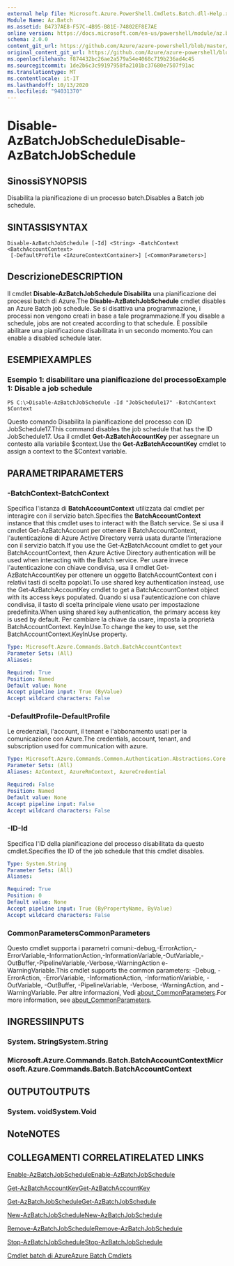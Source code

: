 ```yaml
---
external help file: Microsoft.Azure.PowerShell.Cmdlets.Batch.dll-Help.xml
Module Name: Az.Batch
ms.assetid: B4737AE8-F57C-4B95-B81E-74802EF8E7AE
online version: https://docs.microsoft.com/en-us/powershell/module/az.batch/disable-azbatchjobschedule
schema: 2.0.0
content_git_url: https://github.com/Azure/azure-powershell/blob/master/src/Batch/Batch/help/Disable-AzBatchJobSchedule.md
original_content_git_url: https://github.com/Azure/azure-powershell/blob/master/src/Batch/Batch/help/Disable-AzBatchJobSchedule.md
ms.openlocfilehash: f874432bc26ae2a579a54e4068c719b236ad4c45
ms.sourcegitcommit: 1de2b6c3c99197958fa2101bc37680e7507f91ac
ms.translationtype: MT
ms.contentlocale: it-IT
ms.lasthandoff: 10/13/2020
ms.locfileid: "94031370"
---
```

# <span data-ttu-id="32b13-101">Disable-AzBatchJobSchedule</span><span class="sxs-lookup"><span data-stu-id="32b13-101">Disable-AzBatchJobSchedule</span></span>

## <span data-ttu-id="32b13-102">Sinossi</span><span class="sxs-lookup"><span data-stu-id="32b13-102">SYNOPSIS</span></span>
<span data-ttu-id="32b13-103">Disabilita la pianificazione di un processo batch.</span><span class="sxs-lookup"><span data-stu-id="32b13-103">Disables a Batch job schedule.</span></span>

## <span data-ttu-id="32b13-104">SINTASSI</span><span class="sxs-lookup"><span data-stu-id="32b13-104">SYNTAX</span></span>

```
Disable-AzBatchJobSchedule [-Id] <String> -BatchContext <BatchAccountContext>
 [-DefaultProfile <IAzureContextContainer>] [<CommonParameters>]
```

## <span data-ttu-id="32b13-105">Descrizione</span><span class="sxs-lookup"><span data-stu-id="32b13-105">DESCRIPTION</span></span>
<span data-ttu-id="32b13-106">Il cmdlet **Disable-AzBatchJobSchedule Disabilita** una pianificazione dei processi batch di Azure.</span><span class="sxs-lookup"><span data-stu-id="32b13-106">The **Disable-AzBatchJobSchedule** cmdlet disables an Azure Batch job schedule.</span></span>
<span data-ttu-id="32b13-107">Se si disattiva una programmazione, i processi non vengono creati in base a tale programmazione.</span><span class="sxs-lookup"><span data-stu-id="32b13-107">If you disable a schedule, jobs are not created according to that schedule.</span></span>
<span data-ttu-id="32b13-108">È possibile abilitare una pianificazione disabilitata in un secondo momento.</span><span class="sxs-lookup"><span data-stu-id="32b13-108">You can enable a disabled schedule later.</span></span>

## <span data-ttu-id="32b13-109">ESEMPI</span><span class="sxs-lookup"><span data-stu-id="32b13-109">EXAMPLES</span></span>

### <span data-ttu-id="32b13-110">Esempio 1: disabilitare una pianificazione del processo</span><span class="sxs-lookup"><span data-stu-id="32b13-110">Example 1: Disable a job schedule</span></span>
```
PS C:\>Disable-AzBatchJobSchedule -Id "JobSchedule17" -BatchContext $Context
```

<span data-ttu-id="32b13-111">Questo comando Disabilita la pianificazione del processo con ID JobSchedule17.</span><span class="sxs-lookup"><span data-stu-id="32b13-111">This command disables the job schedule that has the ID JobSchedule17.</span></span>
<span data-ttu-id="32b13-112">Usa il cmdlet **Get-AzBatchAccountKey** per assegnare un contesto alla variabile $context.</span><span class="sxs-lookup"><span data-stu-id="32b13-112">Use the **Get-AzBatchAccountKey** cmdlet to assign a context to the $Context variable.</span></span>

## <span data-ttu-id="32b13-113">PARAMETRI</span><span class="sxs-lookup"><span data-stu-id="32b13-113">PARAMETERS</span></span>

### <span data-ttu-id="32b13-114">-BatchContext</span><span class="sxs-lookup"><span data-stu-id="32b13-114">-BatchContext</span></span>
<span data-ttu-id="32b13-115">Specifica l'istanza di **BatchAccountContext** utilizzata dal cmdlet per interagire con il servizio batch.</span><span class="sxs-lookup"><span data-stu-id="32b13-115">Specifies the **BatchAccountContext** instance that this cmdlet uses to interact with the Batch service.</span></span>
<span data-ttu-id="32b13-116">Se si usa il cmdlet Get-AzBatchAccount per ottenere il BatchAccountContext, l'autenticazione di Azure Active Directory verrà usata durante l'interazione con il servizio batch.</span><span class="sxs-lookup"><span data-stu-id="32b13-116">If you use the Get-AzBatchAccount cmdlet to get your BatchAccountContext, then Azure Active Directory authentication will be used when interacting with the Batch service.</span></span> <span data-ttu-id="32b13-117">Per usare invece l'autenticazione con chiave condivisa, usa il cmdlet Get-AzBatchAccountKey per ottenere un oggetto BatchAccountContext con i relativi tasti di scelta popolati.</span><span class="sxs-lookup"><span data-stu-id="32b13-117">To use shared key authentication instead, use the Get-AzBatchAccountKey cmdlet to get a BatchAccountContext object with its access keys populated.</span></span> <span data-ttu-id="32b13-118">Quando si usa l'autenticazione con chiave condivisa, il tasto di scelta principale viene usato per impostazione predefinita.</span><span class="sxs-lookup"><span data-stu-id="32b13-118">When using shared key authentication, the primary access key is used by default.</span></span> <span data-ttu-id="32b13-119">Per cambiare la chiave da usare, imposta la proprietà BatchAccountContext. KeyInUse.</span><span class="sxs-lookup"><span data-stu-id="32b13-119">To change the key to use, set the BatchAccountContext.KeyInUse property.</span></span>

```yaml
Type: Microsoft.Azure.Commands.Batch.BatchAccountContext
Parameter Sets: (All)
Aliases:

Required: True
Position: Named
Default value: None
Accept pipeline input: True (ByValue)
Accept wildcard characters: False
```

### <span data-ttu-id="32b13-120">-DefaultProfile</span><span class="sxs-lookup"><span data-stu-id="32b13-120">-DefaultProfile</span></span>
<span data-ttu-id="32b13-121">Le credenziali, l'account, il tenant e l'abbonamento usati per la comunicazione con Azure.</span><span class="sxs-lookup"><span data-stu-id="32b13-121">The credentials, account, tenant, and subscription used for communication with azure.</span></span>

```yaml
Type: Microsoft.Azure.Commands.Common.Authentication.Abstractions.Core.IAzureContextContainer
Parameter Sets: (All)
Aliases: AzContext, AzureRmContext, AzureCredential

Required: False
Position: Named
Default value: None
Accept pipeline input: False
Accept wildcard characters: False
```

### <span data-ttu-id="32b13-122">-ID</span><span class="sxs-lookup"><span data-stu-id="32b13-122">-Id</span></span>
<span data-ttu-id="32b13-123">Specifica l'ID della pianificazione del processo disabilitata da questo cmdlet.</span><span class="sxs-lookup"><span data-stu-id="32b13-123">Specifies the ID of the job schedule that this cmdlet disables.</span></span>

```yaml
Type: System.String
Parameter Sets: (All)
Aliases:

Required: True
Position: 0
Default value: None
Accept pipeline input: True (ByPropertyName, ByValue)
Accept wildcard characters: False
```

### <span data-ttu-id="32b13-124">CommonParameters</span><span class="sxs-lookup"><span data-stu-id="32b13-124">CommonParameters</span></span>
<span data-ttu-id="32b13-125">Questo cmdlet supporta i parametri comuni:-debug,-ErrorAction,-ErrorVariable,-InformationAction,-InformationVariable,-OutVariable,-OutBuffer,-PipelineVariable,-Verbose,-WarningAction e-WarningVariable.</span><span class="sxs-lookup"><span data-stu-id="32b13-125">This cmdlet supports the common parameters: -Debug, -ErrorAction, -ErrorVariable, -InformationAction, -InformationVariable, -OutVariable, -OutBuffer, -PipelineVariable, -Verbose, -WarningAction, and -WarningVariable.</span></span> <span data-ttu-id="32b13-126">Per altre informazioni, Vedi [about_CommonParameters](http://go.microsoft.com/fwlink/?LinkID=113216).</span><span class="sxs-lookup"><span data-stu-id="32b13-126">For more information, see [about_CommonParameters](http://go.microsoft.com/fwlink/?LinkID=113216).</span></span>

## <span data-ttu-id="32b13-127">INGRESSI</span><span class="sxs-lookup"><span data-stu-id="32b13-127">INPUTS</span></span>

### <span data-ttu-id="32b13-128">System. String</span><span class="sxs-lookup"><span data-stu-id="32b13-128">System.String</span></span>

### <span data-ttu-id="32b13-129">Microsoft.Azure.Commands.Batch.BatchAccountContext</span><span class="sxs-lookup"><span data-stu-id="32b13-129">Microsoft.Azure.Commands.Batch.BatchAccountContext</span></span>

## <span data-ttu-id="32b13-130">OUTPUT</span><span class="sxs-lookup"><span data-stu-id="32b13-130">OUTPUTS</span></span>

### <span data-ttu-id="32b13-131">System. void</span><span class="sxs-lookup"><span data-stu-id="32b13-131">System.Void</span></span>

## <span data-ttu-id="32b13-132">Note</span><span class="sxs-lookup"><span data-stu-id="32b13-132">NOTES</span></span>

## <span data-ttu-id="32b13-133">COLLEGAMENTI CORRELATI</span><span class="sxs-lookup"><span data-stu-id="32b13-133">RELATED LINKS</span></span>

[<span data-ttu-id="32b13-134">Enable-AzBatchJobSchedule</span><span class="sxs-lookup"><span data-stu-id="32b13-134">Enable-AzBatchJobSchedule</span></span>](./Enable-AzBatchJobSchedule.md)

[<span data-ttu-id="32b13-135">Get-AzBatchAccountKey</span><span class="sxs-lookup"><span data-stu-id="32b13-135">Get-AzBatchAccountKey</span></span>](./Get-AzBatchAccountKey.md)

[<span data-ttu-id="32b13-136">Get-AzBatchJobSchedule</span><span class="sxs-lookup"><span data-stu-id="32b13-136">Get-AzBatchJobSchedule</span></span>](./Get-AzBatchJobSchedule.md)

[<span data-ttu-id="32b13-137">New-AzBatchJobSchedule</span><span class="sxs-lookup"><span data-stu-id="32b13-137">New-AzBatchJobSchedule</span></span>](./New-AzBatchJobSchedule.md)

[<span data-ttu-id="32b13-138">Remove-AzBatchJobSchedule</span><span class="sxs-lookup"><span data-stu-id="32b13-138">Remove-AzBatchJobSchedule</span></span>](./Remove-AzBatchJobSchedule.md)

[<span data-ttu-id="32b13-139">Stop-AzBatchJobSchedule</span><span class="sxs-lookup"><span data-stu-id="32b13-139">Stop-AzBatchJobSchedule</span></span>](./Stop-AzBatchJobSchedule.md)

[<span data-ttu-id="32b13-140">Cmdlet batch di Azure</span><span class="sxs-lookup"><span data-stu-id="32b13-140">Azure Batch Cmdlets</span></span>](/powershell/module/Az.Batch/)
